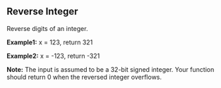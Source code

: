 ## Reverse Integer

Reverse digits of an integer.

**Example1:** x = 123, return 321

**Example2:** x = -123, return -321

**Note:** 
The input is assumed to be a 32-bit signed integer. Your function should return 0 when the reversed integer overflows.
